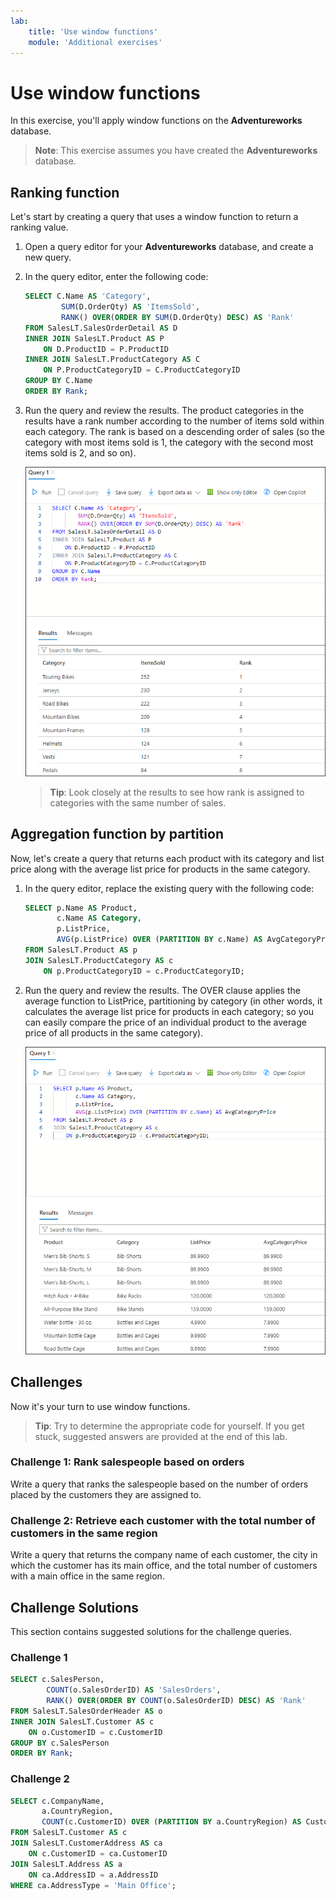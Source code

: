 ```yaml
---
lab:
    title: 'Use window functions'
    module: 'Additional exercises'
---
```

# Use window functions

In this exercise, you'll apply window functions on the **Adventureworks** database.

> **Note**: This exercise assumes you have created the **Adventureworks** database.

## Ranking function

Let's start by creating a query that uses a window function to return a ranking value.

1. Open a query editor for your **Adventureworks** database, and create a new query.
1. In the query editor, enter the following code:

    ```sql
    SELECT C.Name AS 'Category',
            SUM(D.OrderQty) AS 'ItemsSold',
            RANK() OVER(ORDER BY SUM(D.OrderQty) DESC) AS 'Rank'
    FROM SalesLT.SalesOrderDetail AS D
    INNER JOIN SalesLT.Product AS P
        ON D.ProductID = P.ProductID
    INNER JOIN SalesLT.ProductCategory AS C
        ON P.ProductCategoryID = C.ProductCategoryID
    GROUP BY C.Name
    ORDER BY Rank;
    ```

1. Run the query and review the results. The product categories in the results have a rank number according to the number of items sold within each category. The rank is based on a descending order of sales (so the category with most items sold is 1, the category with the second most items sold is 2, and so on).

    ![](../media/32.png)

    > **Tip**: Look closely at the results to see how rank is assigned to categories with the same number of sales.

## Aggregation function by partition

Now, let's create a query that returns each product with its category and list price along with the average list price for products in the same category.

1. In the query editor, replace the existing query with the following code:

    ```sql
    SELECT p.Name AS Product,
           c.Name AS Category,
           p.ListPrice,
           AVG(p.ListPrice) OVER (PARTITION BY c.Name) AS AvgCategoryPrice
    FROM SalesLT.Product AS p
    JOIN SalesLT.ProductCategory AS c
        ON p.ProductCategoryID = c.ProductCategoryID;
    ```

1. Run the query and review the results. The OVER clause applies the average function to ListPrice, partitioning by category (in other words, it calculates the average list price for products in each category; so you can easily compare the price of an individual product to the average price of all products in the same category).

    ![](../media/33.png)
## Challenges

Now it's your turn to use window functions.

> **Tip**: Try to determine the appropriate code for yourself. If you get stuck, suggested answers are provided at the end of this lab.

### Challenge 1: Rank salespeople based on orders

Write a query that ranks the salespeople based on the number of orders placed by the customers they are assigned to.

### Challenge 2: Retrieve each customer with the total number of customers in the same region

Write a query that returns the company name of each customer, the city in which the customer has its main office, and the total number of customers with a main office in the same region.

## Challenge Solutions

This section contains suggested solutions for the challenge queries.

### Challenge 1

```sql
SELECT c.SalesPerson,
        COUNT(o.SalesOrderID) AS 'SalesOrders',
        RANK() OVER(ORDER BY COUNT(o.SalesOrderID) DESC) AS 'Rank'
FROM SalesLT.SalesOrderHeader AS o
INNER JOIN SalesLT.Customer AS c
    ON o.CustomerID = c.CustomerID
GROUP BY c.SalesPerson
ORDER BY Rank;
```

### Challenge 2

```sql
SELECT c.CompanyName,
       a.CountryRegion,
       COUNT(c.CustomerID) OVER (PARTITION BY a.CountryRegion) AS CustomersInRegion
FROM SalesLT.Customer AS c
JOIN SalesLT.CustomerAddress AS ca
    ON c.CustomerID = ca.CustomerID
JOIN SalesLT.Address AS a
    ON ca.AddressID = a.AddressID
WHERE ca.AddressType = 'Main Office';
```
